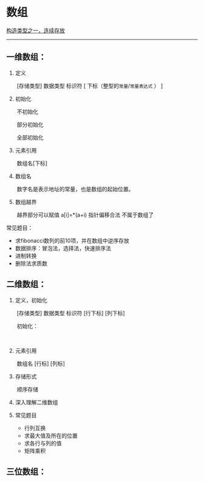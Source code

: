 # 数组

<u>构造类型之一，连续存放</u>

---

## 一维数组：

1. 定义

   ​	[存储类型]  数据类型 标识符 [ 下标（整型的`常量`/`常量表达式` ） ]

2. 初始化

   ​	不初始化

   ​	部分初始化

   ​	全部初始化

3. 元素引用

   ​	 数组名[下标]

4. 数组名

   ​	数字名是表示地址的常量，也是数组的起始位置。

5. 数组越界

   ​		越界部分可以赋值 a[i]=*(a+i)   指针偏移合法 不属于数组了

   

常见题目：

* 求fibonacci数列的前10项，并在数组中逆序存放
* 数据排序：冒泡法，选择法，快速排序法
* 进制转换
* 删除法求质数

## 二维数组：

 1. 定义，初始化

    ​	[存储类型] 数据类型 标识符 [行下标] [列下标]

    ​	初始化：

    ​				

 2. 元素引用

    ​	数组名 [行标] [列标]

 3. 存储形式

    ​	顺序存储

 4. 深入理解二维数组

 5. 常见题目

    - 行列互换
    - 求最大值及所在的位置
    - 求各行与列的值
    - 矩阵乘积

## 三位数组：
